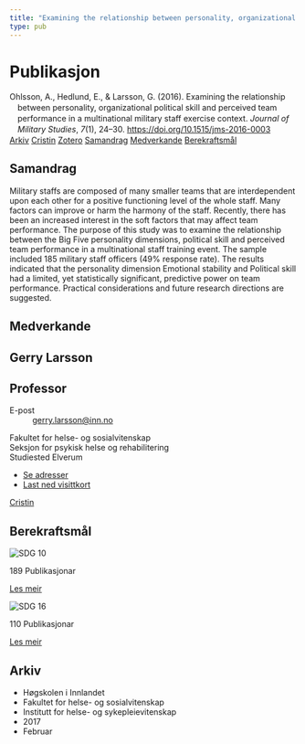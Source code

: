 ```yaml
---
title: "Examining the relationship between personality, organizational political skill and perceived team performance in a multinational military staff exercise context"
type: pub
---
```

<h1>Publikasjon</h1>
<article id="csl-bib-container-UHWXEQCL" class="csl-bib-container">
  <div class="csl-bib-body" style="line-height: 1.35; padding-left: 1em; text-indent:-1em;">
  <div class="csl-entry">Ohlsson, A., Hedlund, E., &amp; Larsson, G. (2016). Examining the relationship between personality, organizational political skill and perceived team performance in a multinational military staff exercise context. <i>Journal of Military Studies</i>, <i>7</i>(1), 24&#x2013;30. <a href="https://doi.org/10.1515/jms-2016-0003">https://doi.org/10.1515/jms-2016-0003</a></div>
</div>
  <div class="csl-bib-buttons">
    <a href="#taxonomy-article-UHWXEQCL" class="csl-bib-button">Arkiv</a>
    <a href="https://app.cristin.no/results/show.jsf?id=1452618" alt="Cristin URL" class="csl-bib-button">Cristin</a>
    <a href="http://zotero.org/groups/5022929/items/UHWXEQCL" alt="Zotero URL" class="csl-bib-button">Zotero</a>
    <a href="#abstract-article-UHWXEQCL" class="csl-bib-button">Samandrag</a>
    <a href="#contributors-article-UHWXEQCL" class="csl-bib-button">Medverkande</a>
    <a href="#sdg-article-UHWXEQCL" class="csl-bib-button">Berekraftsmål</a>
  </div>
  <div id="csl-bib-meta-container-UHWXEQCL"></div>
</article>
<div id="csl-bib-meta-UHWXEQCL" class="csl-bib-meta">
  <article id="abstract-article-UHWXEQCL" class="abstract-article">
    <h1>Samandrag</h1>
    Military staffs are composed of many smaller teams that are interdependent upon each other for a positive functioning level of the whole staff. Many factors can improve or harm the harmony of the staff. Recently, there has been an increased interest in the soft factors that may affect team performance. The purpose of this study was to examine the relationship between the Big Five personality dimensions, political skill and perceived team performance in a multinational staff training event. The sample included 185 military staff officers (49% response rate). The results indicated that the personality dimension Emotional stability and Political skill had a limited, yet statistically significant, predictive power on team performance. Practical considerations and future research directions are suggested.
  </article>
  <article id="contributors-article-UHWXEQCL" class="contributors-article">
    <h1>Medverkande</h1>
    <div class="personas">
<div class="vrtx-hinn-person-card">
<div class="photo">
<i class="lar la-user-circle missing-person"></i>
</div>
<div class="info">
<hgroup><h1>Gerry Larsson</h1>
<h2>Professor</h2>
</hgroup><dl>
<dt>E-post</dt>
<dd>
<a href="mailto:gerry.larsson@inn.no">gerry.larsson@inn.no</a>
</dd>
</dl>
<p>
Fakultet for helse- og sosialvitenskap<br>
Seksjon for psykisk helse og rehabilitering<br>
Studiested Elverum
</p>
<ul class="vrtx-hinn-links">
<li><a href="https://www.inn.no/finn-en-ansatt/gerry-larsson.html#vrtx-hinn-addresses">Se adresser</a></li>
<li><a href="https://www.inn.no/finn-en-ansatt/gerry-larsson.html?vrtx=vcf">Last ned visittkort</a></li>
</ul>
</div>
</div>
<a href="https://app.cristin.no/persons/show.jsf?id=50941" alt="Cristin URL" class="personas-cristin">Cristin</a>
</div>
  </article>
  <article id="sdg-article-UHWXEQCL" class="sdg-article">
    <h1>Berekraftsmål</h1>
    <div class="sdg-container"><div id="sdg10" class="sdg">
<img src="{{< params subfolder >}}images/sdg/sdg10_no.png" class="image" alt="SDG 10">
<div class="sdg-overlay">
<p class="sdg-publication-count"><span>189</span> Publikasjonar</p>
<p><a href="https://www.fn.no/om-fn/fns-baerekraftsmaal/mindre-ulikhet?lang=nno-NO" class="sdg-read-more">Les meir</a></p>
</div>
</div> <div id="sdg16" class="sdg">
<img src="{{< params subfolder >}}images/sdg/sdg16_no.png" class="image" alt="SDG 16">
<div class="sdg-overlay">
<p class="sdg-publication-count"><span>110</span> Publikasjonar</p>
<p><a href="https://www.fn.no/om-fn/fns-baerekraftsmaal/fred-rettferdighet-og-velfungerende-institusjoner?lang=nno-NO" class="sdg-read-more">Les meir</a></p>
</div>
</div></div>
  </article>
  <article id="taxonomy-article-UHWXEQCL" class="taxonomy-article">
    <h1>Arkiv</h1>
    <ul>
      <li>Høgskolen i Innlandet</li>
      <li>Fakultet for helse- og sosialvitenskap</li>
      <li>Institutt for helse- og sykepleievitenskap</li>
      <li>2017</li>
      <li>Februar</li>
    </ul>
  </article>
</div>
